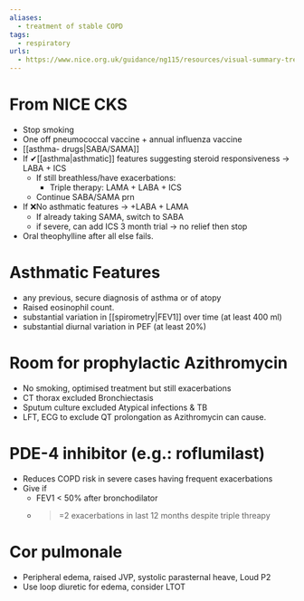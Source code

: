 ```yaml
---
aliases:
  - treatment of stable COPD
tags:
  - respiratory
urls:
  - https://www.nice.org.uk/guidance/ng115/resources/visual-summary-treatment-algorithm-pdf-6604261741
---
```

# From NICE CKS 
- Stop smoking
- One off pneumococcal vaccine + annual influenza vaccine
- [[asthma- drugs|SABA/SAMA]]
- If ✔[[asthma|asthmatic]] features suggesting steroid responsiveness -> LABA + ICS
	- If still breathless/have exacerbations:
		- Triple therapy: LAMA + LABA + ICS
	- Continue SABA/SAMA prn
- If ❌No asthmatic features -> +LABA + LAMA
	- If already taking SAMA, switch to SABA
	- if severe, can add ICS 3 month trial -> no relief then stop
- Oral theophylline after all else fails.

# Asthmatic Features 
- any previous, secure diagnosis of asthma or of atopy
- Raised eosinophil count.
- substantial variation in [[spirometry|FEV1]] over time (at least 400 ml)
- substantial diurnal variation in PEF (at least 20%)

# Room for prophylactic Azithromycin 
- No smoking, optimised treatment but still exacerbations
- CT thorax excluded Bronchiectasis
- Sputum culture excluded Atypical infections & TB
- LFT, ECG to exclude QT prolongation as Azithromycin can cause.

# PDE-4 inhibitor (e.g.: roflumilast) 
- Reduces COPD risk in severe cases having frequent exacerbations 
- Give if
	- FEV1 < 50% after bronchodilator
	- >=2 exacerbations in last 12 months despite triple threapy

# Cor pulmonale 
- Peripheral edema, raised JVP, systolic parasternal heave, Loud P2
- Use loop diuretic for edema, consider LTOT